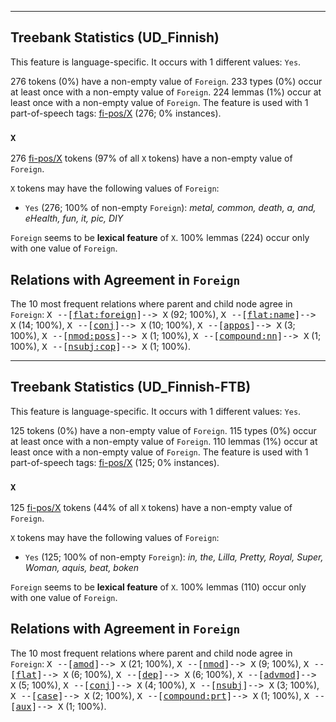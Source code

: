 

--------------------------------------------------------------------------------

## Treebank Statistics (UD_Finnish)

This feature is language-specific.
It occurs with 1 different values: `Yes`.

276 tokens (0%) have a non-empty value of `Foreign`.
233 types (0%) occur at least once with a non-empty value of `Foreign`.
224 lemmas (1%) occur at least once with a non-empty value of `Foreign`.
The feature is used with 1 part-of-speech tags: [fi-pos/X]() (276; 0% instances).

### `X`

276 [fi-pos/X]() tokens (97% of all `X` tokens) have a non-empty value of `Foreign`.

`X` tokens may have the following values of `Foreign`:

* `Yes` (276; 100% of non-empty `Foreign`): <em>metal, common, death, a, and, eHealth, fun, it, pic, DIY</em>

`Foreign` seems to be **lexical feature** of `X`. 100% lemmas (224) occur only with one value of `Foreign`.

## Relations with Agreement in `Foreign`

The 10 most frequent relations where parent and child node agree in `Foreign`:
<tt>X --[<a href="../dep/flat:foreign.html">flat:foreign</a>]--> X</tt> (92; 100%),
<tt>X --[<a href="../dep/flat:name.html">flat:name</a>]--> X</tt> (14; 100%),
<tt>X --[<a href="../dep/conj.html">conj</a>]--> X</tt> (10; 100%),
<tt>X --[<a href="../dep/appos.html">appos</a>]--> X</tt> (3; 100%),
<tt>X --[<a href="../dep/nmod:poss.html">nmod:poss</a>]--> X</tt> (1; 100%),
<tt>X --[<a href="../dep/compound:nn.html">compound:nn</a>]--> X</tt> (1; 100%),
<tt>X --[<a href="../dep/nsubj:cop.html">nsubj:cop</a>]--> X</tt> (1; 100%).



--------------------------------------------------------------------------------

## Treebank Statistics (UD_Finnish-FTB)

This feature is language-specific.
It occurs with 1 different values: `Yes`.

125 tokens (0%) have a non-empty value of `Foreign`.
115 types (0%) occur at least once with a non-empty value of `Foreign`.
110 lemmas (1%) occur at least once with a non-empty value of `Foreign`.
The feature is used with 1 part-of-speech tags: [fi-pos/X]() (125; 0% instances).

### `X`

125 [fi-pos/X]() tokens (44% of all `X` tokens) have a non-empty value of `Foreign`.

`X` tokens may have the following values of `Foreign`:

* `Yes` (125; 100% of non-empty `Foreign`): <em>in, the, Lilla, Pretty, Royal, Super, Woman, aquis, beat, boken</em>

`Foreign` seems to be **lexical feature** of `X`. 100% lemmas (110) occur only with one value of `Foreign`.

## Relations with Agreement in `Foreign`

The 10 most frequent relations where parent and child node agree in `Foreign`:
<tt>X --[<a href="../dep/amod.html">amod</a>]--> X</tt> (21; 100%),
<tt>X --[<a href="../dep/nmod.html">nmod</a>]--> X</tt> (9; 100%),
<tt>X --[<a href="../dep/flat.html">flat</a>]--> X</tt> (6; 100%),
<tt>X --[<a href="../dep/dep.html">dep</a>]--> X</tt> (6; 100%),
<tt>X --[<a href="../dep/advmod.html">advmod</a>]--> X</tt> (5; 100%),
<tt>X --[<a href="../dep/conj.html">conj</a>]--> X</tt> (4; 100%),
<tt>X --[<a href="../dep/nsubj.html">nsubj</a>]--> X</tt> (3; 100%),
<tt>X --[<a href="../dep/case.html">case</a>]--> X</tt> (2; 100%),
<tt>X --[<a href="../dep/compound:prt.html">compound:prt</a>]--> X</tt> (1; 100%),
<tt>X --[<a href="../dep/aux.html">aux</a>]--> X</tt> (1; 100%).

